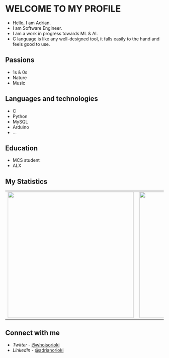 # WELCOME TO MY PROFILE

* Hello, I am Adrian.
* I am Software Engineer.
* I am a work in progress towards ML & AI.
* C language is like any well-designed tool, it falls easily to the hand and feels good to use.

## Passions

- 1s & 0s
- Nature
- Music

## Languages and technologies

- C
- Python
- MySQL
- Arduino
- ... 

## Education

- MCS student
- ALX

## My Statistics
<table>
  <tr>
  <a href="https://github.com/whoisorioki/whoisorioki" />
    <td>
    <img width=400px align="left" src="https://github-readme-stats.vercel.app/api?username=whoisorioki&count_private=true&show_icons=true&theme=dark" />
    </td>
    <td>
    <img width=400px src="https://github-readme-streak-stats.herokuapp.com?user=whoisorioki&theme=dark" />
    </td>
  </a>
  </tr>
</table>

## Connect with me

- *Twitter* - [@whoisorioki](https://twitter.com/whoisorioki)
- *LinkedIn* - [@adrianorioki](https://www.linkedin.com/in/adrianorioki/)
